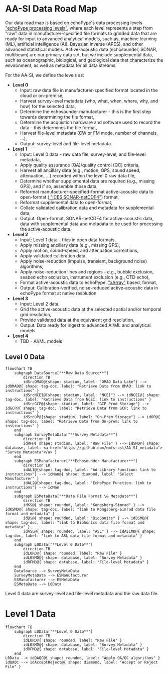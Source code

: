 # AA-SI Data Road Map
Our data road map is based on echoPype's data processing levels <a href="https://echolevels.readthedocs.io/en/latest/levels_proposed.html"> "echoPype processing levels"</a>, where each level represents a step from "raw" data in manufacturer-specified file formats to gridded data that are ready for input to advanced analytical models, such as, machine learning (ML), artificial intelligence (AI), Bayesian inverse (APES), and other advanced statistical models. Active-acoustic data (echosounder, SONAR, multibeam) are our primary data set, but we include supplemental data, such as oceanographic, biological, and geological data that characterize the environment, as well as metadata for all data streams.

For the AA-SI, we define the levels as:  
- **Level 0**
    - Input: raw data file in manufacturer-specified format located in the cloud or on-premise,
    - Harvest survey-level metadata (who, what, when, where, why, and how) for the selected data,
    - Determine the echosounder manufacturer - this is the first step towards determining the file format,
    - Determine the acquistion hardware and software used to record the data - this determines the file format,
    - Harvest file-level metadata (CW or FM mode, number of channels, ...),
    - Output: survey-level and file-level metadata.
- **Level 1**
    - Input: Level 0 data - raw data file, survey-level, and file-level metadata,
    - Apply quality assurance (QA)/quality control (QC) criteria,
    - Harvest all ancillary data (e.g., motion, GPS, sound speed, attenuation, ...) recorded within the level 0 raw data file,
    - Determine whether supplemental data are required (e.g., missing GPS), and if so, assemble those data,
    - Reformat manufacturer-specified-format active-acoustic data to open-format (<a href="https://htmlpreview.github.io/?https://github.com/ices-publications/SONAR-netCDF4/blob/master/Formatted_docs/crr341.html"> "ICES SONAR-netCDF4"</a>) format,
    - Reformat supplemental data to open-format, 
    - Collate validated calibration data and metadata for supplemental data,
    - Output: Open-format, SONAR-netCDF4 for active-acoustic data, data with supplemental data and metadata to be used for processing the active-acoustic data.
- **Level 2**
    - Input: Level 1 data - files in open data formats,
    - Apply missing ancillary data (e.g., missing GPS),
    - Apply motion, sound-speed, and attenuation corrections,
    - Apply validated calibration data,
    - Apply noise-reduction (impulse, transient, background noise) algorithms,
    - Apply noise-reduction lines and regions - e.g., bubble exclusion, seabed echo exclusion, instrument exclusion (e.g., CTD echo),
    - Format active-acoustic data to echoPype, <a href="https://xarray.dev/"> "xArray"</a> based, format, 
    - Output: Calibration-verified, noise-reduced active-acoustic data in echoPype format at native resolution
- **Level 3**
    - Input: Level 2 data,
    - Grid the active-acoustic data at the selected spatial and/or temporal grid resolution,
    - Provide validated data at the equivalent grid resolution,
    - Output: Data ready for ingest to advanced AI/ML and analytical models
- **Level 4**
    - TBD - AI/ML models

## Level 0 Data
```mermaid
flowchart TB
    subgraph DataSource["**Raw Data Source**"]
        direction TB
        idSrcOMAO@{shape: stadium, label: "OMAO Data Lake"} --> idOMAO@{ shape: tag-doc, label: "Retrieve Data from OMAO: link to instructions" }
        idSrcNCEI@{shape: stadium, label: "NCEI"} --> idNCEI@{ shape: tag-doc, label: "Retrieve Data from NCEI: link to instructions" }
        idSrcGCP@{shape: stadium, label: "GCP Prod Storage"} --> idGCP@{ shape: tag-doc, label: "Retrieve Data from GCP: link to instructions" }
        idSrcOP@{shape: stadium, label: "On-Prem Storage"} --> idOP@{ shape: tag-doc, label: "Retrieve Data from On-prem: link to instructions" }
    end
    subgraph SurveyMetaData["**Survey Metadata**"]
        direction LR
        idRF@{ shape: stadium, label: "Raw File" } --> idSMD@{ shape: database, label: <a href="https://github.com/nmfs-ost/AA-SI_metadata"> "Survey Metadata"</a> }
    end
    subgraph ESManufacturer["**Echosounder Manufacturer**"]
        direction LR
        idAL1@{shape: tag-doc, label: "AA Library Function: link to instructions"} --> idMan@{ shape: diamond, label: "Select Manufacturer" }
        idAL2@{shape: tag-doc, label: "EchoPype Function: link to instructions"} --> idMan
    end
    subgraph ESMetaData["**Data File Format \& Metadata**"]
        direction TB
        idKS@{ shape: rounded, label: "Kongsberg-Simrad" } --> idKSMD@{ shape: tag-doc, label: "link to Kongsberg-Simrad data file format and metadata" }
        idBS@{ shape: rounded, label: "BioSonics" } --> idBSMD@{ shape: tag-doc, label: "link to BioSonics data file format and metadata" }
        idASL@{ shape: rounded, label: "ASL" } --> idASLMD@{ shape: tag-doc, label: "link to ASL data file format and metadata" }
    end
    subgraph L0Data["**Level 0 Data**"]
        direction TB
        idL0RD@{ shape: rounded, label: "Raw File" }
        idL0SMD@{ shape: database, label: "Survey Metadata" }
        idRFMD@{ shape: database, label: "File-level Metadata" }
    end
    DataSource --> SurveyMetaData
    SurveyMetaData --> ESManufacturer
    ESManufacturer --> ESMetaData
    ESMetaData --> L0Data
```

Level 0 data are survey-level and file-level metadata and the raw data file.

# Level 1 Data
```mermaid
flowchart TB
    subgraph L0Data["**Level 0 Data**"]
        direction TB
        idL0RD@{ shape: rounded, label: "Raw File" }
        idL0SMD@{ shape: database, label: "Survey Metadata" }
        idRFMD@{ shape: database, label: "File-level Metadata" }
    end
L0Data --> idQAQC@{ shape: rounded, label: "Apply QA/QC algorithms" }
idQAQC --> idAcceptReject@{ shape: diamond, label: "Accept or Reject File" }

```
